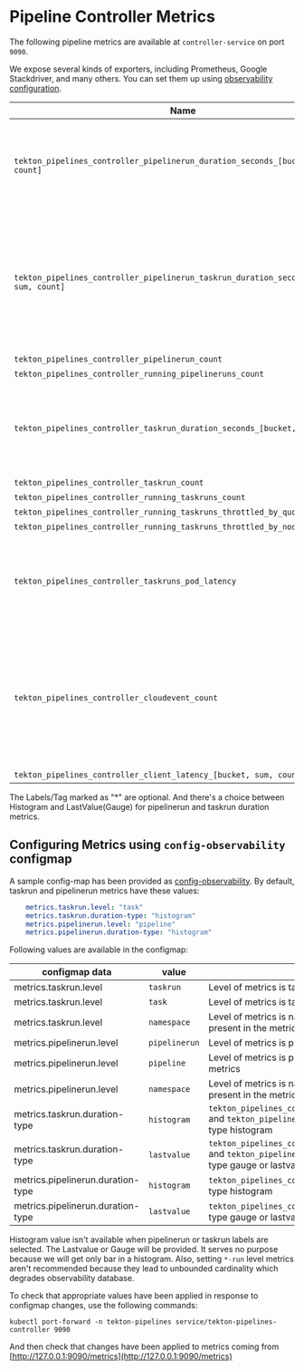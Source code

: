 <!--
---
linkTitle: "Pipeline Metrics"
weight: 304
---
-->

# Pipeline Controller Metrics

The following pipeline metrics are available at `controller-service` on port `9090`.

We expose several kinds of exporters, including Prometheus, Google Stackdriver, and many others. You can set them up using [observability configuration](../config/config-observability.yaml).

|  Name | Type | Labels/Tags | Status |
| ---------- | ----------- | ----------- | ----------- |
| `tekton_pipelines_controller_pipelinerun_duration_seconds_[bucket, sum, count]` | Histogram/LastValue(Gauge) | `*pipeline`=&lt;pipeline_name&gt; <br> `*pipelinerun`=&lt;pipelinerun_name&gt; <br> `status`=&lt;status&gt; <br> `namespace`=&lt;pipelinerun-namespace&gt; | experimental |
| `tekton_pipelines_controller_pipelinerun_taskrun_duration_seconds_[bucket, sum, count]` | Histogram/LastValue(Gauge) | `*pipeline`=&lt;pipeline_name&gt; <br> `*pipelinerun`=&lt;pipelinerun_name&gt; <br> `status`=&lt;status&gt; <br> `*task`=&lt;task_name&gt; <br> `*taskrun`=&lt;taskrun_name&gt;<br> `namespace`=&lt;pipelineruns-taskruns-namespace&gt;| experimental |
| `tekton_pipelines_controller_pipelinerun_count` | Counter | `status`=&lt;status&gt; | experimental |
| `tekton_pipelines_controller_running_pipelineruns_count` | Gauge | | experimental |
| `tekton_pipelines_controller_taskrun_duration_seconds_[bucket, sum, count]` | Histogram/LastValue(Gauge) | `status`=&lt;status&gt; <br> `*task`=&lt;task_name&gt; <br> `*taskrun`=&lt;taskrun_name&gt;<br> `namespace`=&lt;pipelineruns-taskruns-namespace&gt; | experimental |
| `tekton_pipelines_controller_taskrun_count` | Counter | `status`=&lt;status&gt; | experimental |
| `tekton_pipelines_controller_running_taskruns_count` | Gauge | | experimental |
| `tekton_pipelines_controller_running_taskruns_throttled_by_quota_count` | Gauge | | experimental |
| `tekton_pipelines_controller_running_taskruns_throttled_by_node_count`  | Gauge | | experimental |
| `tekton_pipelines_controller_taskruns_pod_latency` | Gauge | `namespace`=&lt;taskruns-namespace&gt; <br> `pod`= &lt; taskrun_pod_name&gt; <br> `*task`=&lt;task_name&gt; <br> `*taskrun`=&lt;taskrun_name&gt;<br> | experimental |
| `tekton_pipelines_controller_cloudevent_count` | Counter | `*pipeline`=&lt;pipeline_name&gt; <br> `*pipelinerun`=&lt;pipelinerun_name&gt; <br> `status`=&lt;status&gt; <br> `*task`=&lt;task_name&gt; <br> `*taskrun`=&lt;taskrun_name&gt;<br> `namespace`=&lt;pipelineruns-taskruns-namespace&gt;| experimental |
| `tekton_pipelines_controller_client_latency_[bucket, sum, count]` | Histogram | | experimental |

The Labels/Tag marked as "*" are optional. And there's a choice between Histogram and LastValue(Gauge) for pipelinerun and taskrun duration metrics.


## Configuring Metrics using `config-observability` configmap

A sample config-map has been provided as [config-observability](./../config/config-observability.yaml). By default, taskrun and pipelinerun metrics have these values:

``` yaml
    metrics.taskrun.level: "task"
    metrics.taskrun.duration-type: "histogram"
    metrics.pipelinerun.level: "pipeline"
    metrics.pipelinerun.duration-type: "histogram"
```

Following values are available in the configmap:

| configmap data | value | description |
| ---------- | ----------- | ----------- |
| metrics.taskrun.level | `taskrun` | Level of metrics is taskrun |
| metrics.taskrun.level | `task` | Level of metrics is task and taskrun label isn't present in the metrics |
| metrics.taskrun.level | `namespace` | Level of metrics is namespace, and task and taskrun label isn't present in the metrics
| metrics.pipelinerun.level | `pipelinerun` | Level of metrics is pipelinerun |
| metrics.pipelinerun.level | `pipeline` | Level of metrics is pipeline and pipelinerun label isn't present in the metrics |
| metrics.pipelinerun.level | `namespace` | Level of metrics is namespace, pipeline and pipelinerun label isn't present in the metrics |
| metrics.taskrun.duration-type | `histogram` | `tekton_pipelines_controller_pipelinerun_taskrun_duration_seconds` and `tekton_pipelines_controller_taskrun_duration_seconds` is of type histogram |
| metrics.taskrun.duration-type | `lastvalue` | `tekton_pipelines_controller_pipelinerun_taskrun_duration_seconds` and  `tekton_pipelines_controller_taskrun_duration_seconds` is of type gauge or lastvalue |
| metrics.pipelinerun.duration-type | `histogram` | `tekton_pipelines_controller_pipelinerun_duration_seconds` is of type histogram |
| metrics.pipelinerun.duration-type | `lastvalue` | `tekton_pipelines_controller_pipelinerun_duration_seconds` is of type gauge or lastvalue |

Histogram value isn't available when pipelinerun or taskrun labels are selected. The Lastvalue or Gauge will be provided. It serves no purpose because we will get only bar in a histogram. Also, setting `*-run` level metrics aren't recommended because they lead to unbounded cardinality which degrades observability database.

To check that appropriate values have been applied in response to configmap changes, use the following commands:
```shell
kubectl port-forward -n tekton-pipelines service/tekton-pipelines-controller 9090
```

And then check that changes have been applied to metrics coming from [http://127.0.0.1:9090/metrics](http://127.0.0.1:9090/metrics)
